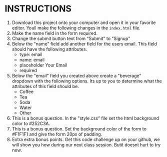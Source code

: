 # INSTRUCTIONS

1. Download this project onto your computer and open it in your favorite editor. Youll make the following changes in the `index.html` file.
2. Make the name field in the form required.
3. Change the submit button text from "Submit" to "Signup"
4. Below the "name" field add another field for the users email. This field should have the following attributes.
   * type: email
   * name: email
   * placeholder Your Email
   * required
5. Below the "email" field you created above create a "beverage" dropdown with the following options. Its up to you to determine what the attributes of this field should be.
   * Coffee
   * Tea
   * Soda
   * Water
   * Other
6. This is a bonus question. In the "style.css" file set the html
   background color to #252C3A.
7. This is a bonus question. Set the background color of the form to #F1F1F1 and give the form 20px of padding.
8. Extra extra bonus points. Get this code challenge up on your github, we will show you how during our next class session. Butit doesnt hurt to try now.
